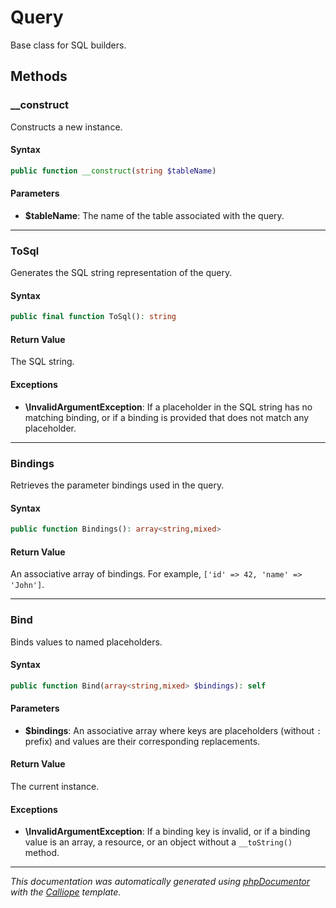 # Query

Base class for SQL builders.

## Methods

### __construct

Constructs a new instance.

#### Syntax

```php
public function __construct(string $tableName)
```

#### Parameters

- **$tableName**: The name of the table associated with the query.

---

### ToSql

Generates the SQL string representation of the query.

#### Syntax

```php
public final function ToSql(): string
```

#### Return Value

The SQL string.

#### Exceptions

- **\InvalidArgumentException**: If a placeholder in the SQL string has no matching binding, or if a binding is provided that does not match any placeholder.

---

### Bindings

Retrieves the parameter bindings used in the query.

#### Syntax

```php
public function Bindings(): array<string,mixed>
```

#### Return Value

An associative array of bindings. For example, `['id' => 42, 'name' => 'John']`.

---

### Bind

Binds values to named placeholders.

#### Syntax

```php
public function Bind(array<string,mixed> $bindings): self
```

#### Parameters

- **$bindings**: An associative array where keys are placeholders (without `:` prefix) and values are their corresponding replacements.

#### Return Value

The current instance.

#### Exceptions

- **\InvalidArgumentException**: If a binding key is invalid, or if a binding value is an array, a resource, or an object without a `__toString()` method.

---

*This documentation was automatically generated using [phpDocumentor](http://www.phpdoc.org/) with the [Calliope](https://github.com/DaphneWebFramework/Calliope) template.*

